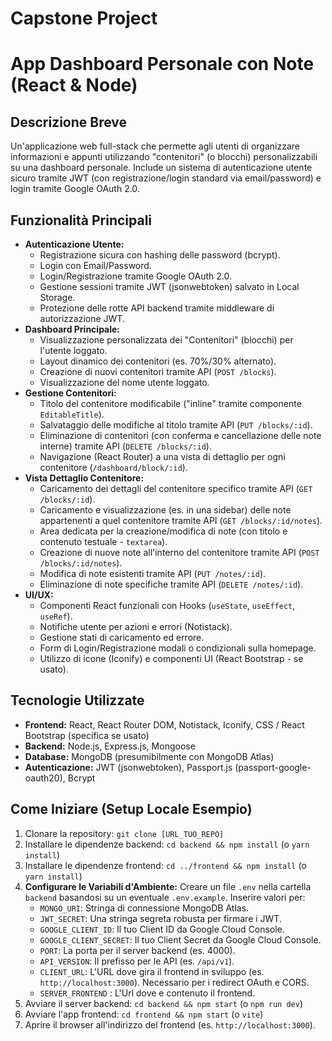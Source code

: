 # Capstone Project

# App Dashboard Personale con Note (React & Node)

## Descrizione Breve

Un'applicazione web full-stack che permette agli utenti di organizzare informazioni e appunti utilizzando "contenitori" (o blocchi) personalizzabili su una dashboard personale. Include un sistema di autenticazione utente sicuro tramite JWT (con registrazione/login standard via email/password) e login tramite Google OAuth 2.0.

## Funzionalità Principali

* **Autenticazione Utente:**
    * Registrazione sicura con hashing delle password (bcrypt).
    * Login con Email/Password.
    * Login/Registrazione tramite Google OAuth 2.0.
    * Gestione sessioni tramite JWT (jsonwebtoken) salvato in Local Storage.
    * Protezione delle rotte API backend tramite middleware di autorizzazione JWT.
* **Dashboard Principale:**
    * Visualizzazione personalizzata dei "Contenitori" (blocchi) per l'utente loggato.
    * Layout dinamico dei contenitori (es. 70%/30% alternato).
    * Creazione di nuovi contenitori tramite API (`POST /blocks`).
    * Visualizzazione del nome utente loggato.
* **Gestione Contenitori:**
    * Titolo del contenitore modificabile ("inline" tramite componente `EditableTitle`).
    * Salvataggio delle modifiche al titolo tramite API (`PUT /blocks/:id`).
    * Eliminazione di contenitori (con conferma e cancellazione delle note interne) tramite API (`DELETE /blocks/:id`).
    * Navigazione (React Router) a una vista di dettaglio per ogni contenitore (`/dashboard/block/:id`).
* **Vista Dettaglio Contenitore:**
    * Caricamento dei dettagli del contenitore specifico tramite API (`GET /blocks/:id`).
    * Caricamento e visualizzazione (es. in una sidebar) delle note appartenenti a quel contenitore tramite API (`GET /blocks/:id/notes`).
    * Area dedicata per la creazione/modifica di note (con titolo e contenuto testuale - `textarea`).
    * Creazione di nuove note all'interno del contenitore tramite API (`POST /blocks/:id/notes`).
    * Modifica di note esistenti tramite API (`PUT /notes/:id`).
    * Eliminazione di note specifiche tramite API (`DELETE /notes/:id`).
* **UI/UX:**
    * Componenti React funzionali con Hooks (`useState`, `useEffect`, `useRef`).
    * Notifiche utente per azioni e errori (Notistack).
    * Gestione stati di caricamento ed errore.
    * Form di Login/Registrazione modali o condizionali sulla homepage.
    * Utilizzo di icone (Iconify) e componenti UI (React Bootstrap - se usato).

## Tecnologie Utilizzate

* **Frontend:** React, React Router DOM, Notistack, Iconify, CSS / React Bootstrap (specifica se usato)
* **Backend:** Node.js, Express.js, Mongoose
* **Database:** MongoDB (presumibilmente con MongoDB Atlas)
* **Autenticazione:** JWT (jsonwebtoken), Passport.js (passport-google-oauth20), Bcrypt

## Come Iniziare (Setup Locale Esempio)

1.  Clonare la repository: `git clone [URL_TUO_REPO]`
2.  Installare le dipendenze backend: `cd backend && npm install` (o `yarn install`)
3.  Installare le dipendenze frontend: `cd ../frontend && npm install` (o `yarn install`)
4.  **Configurare le Variabili d'Ambiente:** Creare un file `.env` nella cartella `backend` basandosi su un eventuale `.env.example`. Inserire valori per:
    * `MONGO_URI`: Stringa di connessione MongoDB Atlas.
    * `JWT_SECRET`: Una stringa segreta robusta per firmare i JWT.
    * `GOOGLE_CLIENT_ID`: Il tuo Client ID da Google Cloud Console.
    * `GOOGLE_CLIENT_SECRET`: Il tuo Client Secret da Google Cloud Console.
    * `PORT`: La porta per il server backend (es. 4000).
    * `API_VERSION`: Il prefisso per le API (es. `/api/v1`).
    * `CLIENT_URL`: L'URL dove gira il frontend in sviluppo (es. `http://localhost:3000`). Necessario per i redirect OAuth e CORS.
    * `SERVER_FRONTEND` : L'Url dove e contenuto il frontend.
5.  Avviare il server backend: `cd backend && npm start` (o `npm run dev`)
6.  Avviare l'app frontend: `cd frontend && npm start` (o `vite`)
7.  Aprire il browser all'indirizzo del frontend (es. `http://localhost:3000`).
